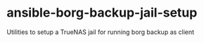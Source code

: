 # ansible-borg-backup-jail-setup
Utilities to setup a TrueNAS jail for running borg backup as client
